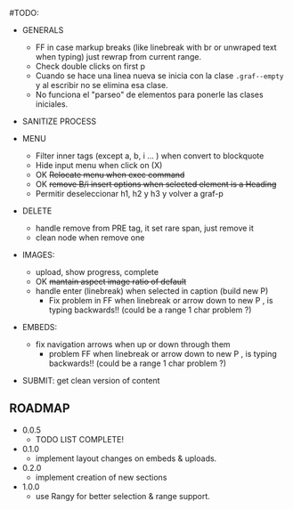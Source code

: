 
#TODO:

  + GENERALS
    + FF in case markup breaks (like linebreak with br or unwraped text when typing) just rewrap from current range.
    + Check double clicks on first p
    + Cuando se hace una linea nueva se inicia con la clase `.graf--empty` y al escribir no se elimina esa clase.
    + No funciona el "parseo" de elementos para ponerle las clases iniciales.



  + SANITIZE PROCESS

  + MENU
    + Filter inner tags (except a, b, i ... ) when convert to blockquote
    + Hide input menu when click on (X)
    + OK ~~Relocate menu when exec command~~
    + OK ~~remove B/i insert options when selected element is a Heading~~
    + Permitir deseleccionar h1, h2 y h3 y volver a graf-p

  + DELETE
    + handle remove from PRE tag, it set rare span, just remove it
    + clean node when remove one

  + IMAGES:
    + upload, show progress, complete
    + OK ~~mantain aspect image ratio of default~~
    + handle enter (linebreak) when selected in caption (build new P)
      + Fix problem in FF when linebreak or arrow down to new P , is typing backwards!! (could be a range 1 char problem ?)

  + EMBEDS:
    + fix navigation arrows when up or down through them
      + problem FF when linebreak or arrow down to new P , is typing backwards!! (could be a range 1 char problem ?)

  + SUBMIT:
    get clean version of content


## ROADMAP

+ 0.0.5
  + TODO LIST COMPLETE!
+ 0.1.0
  + implement layout changes on embeds & uploads.
+ 0.2.0
  + implement creation of new sections
+ 1.0.0
  + use Rangy for better selection & range support.


